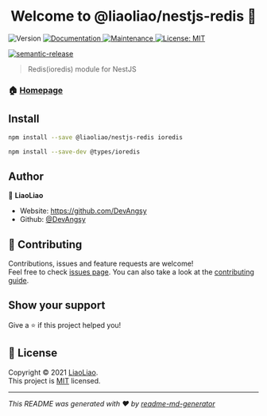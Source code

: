 <h1 align="center">Welcome to @liaoliao/nestjs-redis 👋</h1>
<p>
  <img alt="Version" src="https://img.shields.io/badge/version-0.1.0-blue" />
  <a href="https://github.com/DevAngsy/nestjs-redis#readme" target="_blank">
    <img alt="Documentation" src="https://img.shields.io/badge/documentation-yes-brightgreen" />
  </a>
  <a href="https://github.com/DevAngsy/nestjs-redis/graphs/commit-activity" target="_blank">
    <img alt="Maintenance" src="https://img.shields.io/badge/Maintained%3F-yes-green" />
  </a>
  <a href="https://github.com/DevAngsy/nestjs-redis/blob/main/LICENSE" target="_blank">
    <img alt="License: MIT" src="https://img.shields.io/github/license/DevAngsy/nestjs-redis" />
  </a>
</p>

[![semantic-release](https://img.shields.io/badge/%20%20%F0%9F%93%A6%F0%9F%9A%80-semantic--release-e10079.svg)](https://github.com/semantic-release/semantic-release)

> Redis(ioredis) module for NestJS

### 🏠 [Homepage](https://github.com/DevAngsy/nestjs-redis#readme)

## Install

```sh
npm install --save @liaoliao/nestjs-redis ioredis
```

```sh
npm install --save-dev @types/ioredis
```

## Author

👤 **LiaoLiao**

-   Website: https://github.com/DevAngsy
-   Github: [@DevAngsy](https://github.com/DevAngsy)

## 🤝 Contributing

Contributions, issues and feature requests are welcome!<br />Feel free to check [issues page](https://github.com/DevAngsy/nestjs-redis/issues). You can also take a look at the [contributing guide](https://github.com/DevAngsy/nestjs-redis#readme).

## Show your support

Give a ⭐️ if this project helped you!

## 📝 License

Copyright © 2021 [LiaoLiao](https://github.com/DevAngsy).<br />
This project is [MIT](https://github.com/DevAngsy/nestjs-redis/blob/main/LICENSE) licensed.

---

_This README was generated with ❤️ by [readme-md-generator](https://github.com/kefranabg/readme-md-generator)_
